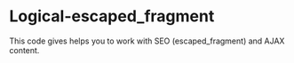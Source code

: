 Logical-escaped_fragment
========================

This code gives helps you to work with SEO (escaped_fragment) and AJAX content.
